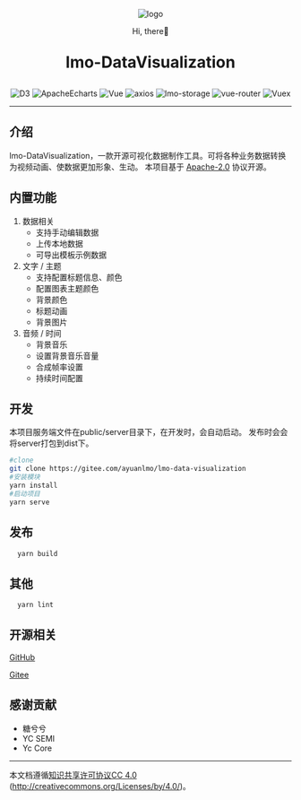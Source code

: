 <p align="center">
	<img alt="logo" src="https://cdn.ayuanlmo.cn/lmo_loso_r.png">
</p>
<p align="center">
	Hi, there👋
</p>
<h1 align="center" style="margin: 30px 0 30px; font-weight: bold;">lmo-DataVisualization</h1>
<p align="center">
	<img src="https://badgen.net/badge/D3.js/5.16.0/green" alt="D3">
    <img src="https://badgen.net/badge/ApacheEcharts/5.0" alt="ApacheEcharts">
    <img src="https://badgen.net/badge/Vue/2.6.11/green" alt="Vue">
    <img src="https://badgen.net/badge/axios/0.25.0/green" alt="axios">
    <img src="https://badgen.net/badge/lmo-storage/1.0.3/green" alt="lmo-storage">
    <img src="https://badgen.net/badge/vue-router/3.2.0/green" alt="vue-router">
    <img src="https://badgen.net/badge/Vuex/3.4.0/green" alt="Vuex">
</p>

---

## 介绍
lmo-DataVisualization，一款开源可视化数据制作工具。可将各种业务数据转换为视频动画、使数据更加形象、生动。
本项目基于 <a href="https://gitee.com/ayuanlmo/lmo-data-visualization/blob/master/LICENSE" target="_blank">Apache-2.0</a> 协议开源。

## 内置功能
1. 数据相关
   - 支持手动编辑数据
   - 上传本地数据
   - 可导出模板示例数据
2. 文字 / 主题
    - 支持配置标题信息、颜色
    - 配置图表主题颜色
    - 背景颜色
    - 标题动画
    - 背景图片
3. 音频 / 时间
    - 背景音乐
    - 设置背景音乐音量
    - 合成帧率设置
    - 持续时间配置

## 开发
本项目服务端文件在public/server目录下，在开发时，会自动启动。
发布时会会将server打包到dist下。
```bash
#clone
git clone https://gitee.com/ayuanlmo/lmo-data-visualization
#安装模块
yarn install
#启动项目
yarn serve
```
## 发布
```bash
  yarn build
```
## 其他
```bash
  yarn lint
```
## 开源相关
[GitHub](https://github.com/ayuanlmo/lmo-data-visualization)

[Gitee](https://gitee.com/ayuanlmo/lmo-data-visualization)

## 感谢贡献
- 糖兮兮
- YC SEMI
- Yc Core

---
本文档遵循[知识共享许可协议CC 4.0](https://creativecommons.org/licenses/by/4.0/) (http://creativecommons.org/Licenses/by/4.0/)。
